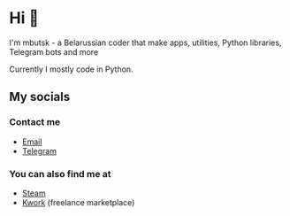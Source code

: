 # Hi 🫡

I'm mbutsk - a Belarussian coder that make apps, utilities, Python libraries, Telegram bots and more

Currently I mostly code in Python.

## My socials

### Contact me

- [Email](mailto:mbutsk@icloud.com)
- [Telegram](t.me/@HomyakHomyak)

### You can also find me at

- [Steam](https://steamcommunity.com/id/mbutsk/)
- [Kwork](https://kwork.ru/user/mbutsk?ref=15722588) (freelance marketplace)
